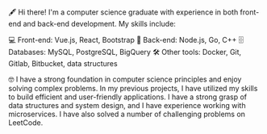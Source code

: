🖋 Hi there! I'm a computer science graduate with experience in both front-end and back-end development. My skills include:

💻 Front-end: Vue.js, React, Bootstrap
💾 Back-end: Node.js, Go, C++
🗄 Databases: MySQL, PostgreSQL, BigQuery
🛠 Other tools: Docker, Git, Gitlab, Bitbucket, data structures

🤓 I have a strong foundation in computer science principles and enjoy solving complex problems. In my previous projects, I have utilized my skills to build efficient and user-friendly applications. I have a strong grasp of data structures and system design, and I have experience working with microservices. I have also solved a number of challenging problems on LeetCode.


<!---
Aatom003/Aatom003 is a ✨ special ✨ repository because its `README.md` (this file) appears on your GitHub profile.
You can click the Preview link to take a look at your changes.
--->
